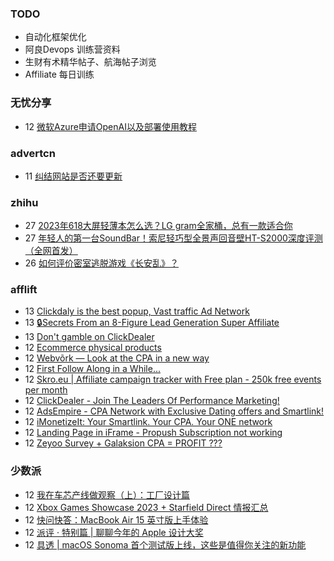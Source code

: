 ### TODO
-  自动化框架优化
-  阿良Devops 训练营资料
-  生财有术精华帖子、航海帖子浏览
-  Affiliate 每日训练

### 无忧分享
<!-- ruyo:START -->
-  12 [微软Azure申请OpenAI以及部署使用教程](https://51.ruyo.net/18402.html)<!-- ruyo:END -->

### advertcn
<!-- advertcn:START -->
-  11 [纠结网站是否还要更新](https://www.advertcn.com/forum.php?mod=viewthread&tid=110805)<!-- advertcn:END -->

### zhihu
<!-- zhihu:START -->
-  27 [2023年618大屏轻薄本怎么选？LG gram全家桶，总有一款适合你](http://zhuanlan.zhihu.com/p/632641888?utm_campaign=rss&utm_medium=rss&utm_source=rss&utm_content=title)
-  27 [年轻人的第一台SoundBar！索尼轻巧型全景声回音壁HT-S2000深度评测（全网首发）](http://zhuanlan.zhihu.com/p/630990296?utm_campaign=rss&utm_medium=rss&utm_source=rss&utm_content=title)
-  26 [如何评价密室逃脱游戏《长安乱》？](http://www.zhihu.com/question/563950552/answer/3045961312?utm_campaign=rss&utm_medium=rss&utm_source=rss&utm_content=title)<!-- zhihu:END -->

### afflift
<!-- afflift:START -->
-  13 [Clickdaly is the best popup, Vast traffic Ad Network](https://afflift.com/f/threads/clickdaly-is-the-best-popup-vast-traffic-ad-network.11066/?utm_source=rss&utm_medium=rss)
-  13 [🔒Secrets From an 8-Figure Lead Generation Super Affiliate](https://afflift.com/f/threads/%F0%9F%94%92secrets-from-an-8-figure-lead-generation-super-affiliate.11101/?utm_source=rss&utm_medium=rss)
-  13 [Don&#39;t gamble on ClickDealer](https://afflift.com/f/threads/dont-gamble-on-clickdealer.11105/?utm_source=rss&utm_medium=rss)
-  12 [Ecommerce physical products](https://afflift.com/f/threads/ecommerce-physical-products.11104/?utm_source=rss&utm_medium=rss)
-  12 [Webvõrk — Look at the CPA in a new way](https://afflift.com/f/threads/webv%C3%B5rk-%E2%80%94-look-at-the-cpa-in-a-new-way.2820/?utm_source=rss&utm_medium=rss)
-  12 [First Follow Along in a While...](https://afflift.com/f/threads/first-follow-along-in-a-while.11102/?utm_source=rss&utm_medium=rss)
-  12 [Skro.eu | Affiliate campaign tracker with Free plan - 250k free events per month](https://afflift.com/f/threads/skro-eu-affiliate-campaign-tracker-with-free-plan-250k-free-events-per-month.7260/?utm_source=rss&utm_medium=rss)
-  12 [ClickDealer - Join The Leaders Of Performance Marketing!](https://afflift.com/f/threads/clickdealer-join-the-leaders-of-performance-marketing.2440/?utm_source=rss&utm_medium=rss)
-  12 [AdsEmpire - CPA Network with Exclusive Dating offers and Smartlink!](https://afflift.com/f/threads/adsempire-cpa-network-with-exclusive-dating-offers-and-smartlink.6820/?utm_source=rss&utm_medium=rss)
-  12 [iMonetizeIt: Your Smartlink. Your CPA. Your ONE network](https://afflift.com/f/threads/imonetizeit-your-smartlink-your-cpa-your-one-network.3086/?utm_source=rss&utm_medium=rss)
-  12 [Landing Page in iFrame - Propush Subscription not working](https://afflift.com/f/threads/landing-page-in-iframe-propush-subscription-not-working.11099/?utm_source=rss&utm_medium=rss)
-  12 [Zeyoo Survey + Galaksion CPA = PROFIT ???](https://afflift.com/f/threads/zeyoo-survey-galaksion-cpa-profit.10574/?utm_source=rss&utm_medium=rss)<!-- afflift:END -->

### 少数派
<!-- sspai:START -->
-  12 [我在车芯产线做观察（上）：工厂设计篇](https://sspai.com/prime/story/car-chip-pipeline-observations-1)
-  12 [Xbox Games Showcase 2023 + Starfield Direct 情报汇总](https://sspai.com/post/80300)
-  12 [快问快答：MacBook Air 15 英寸版上手体验](https://sspai.com/post/80299)
-  12 [派评 · 特别篇 | 聊聊今年的 Apple 设计大奖](https://sspai.com/post/80298)
-  12 [具透 | macOS Sonoma 首个测试版上线，这些是值得你关注的新功能](https://sspai.com/post/80270)<!-- sspai:END -->
